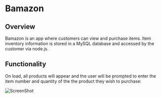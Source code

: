 # Bamazon

## Overview

Bamazon is an app where customers can view and purchase items. Item inventory information is stored in a MySQL database and accessed by the customer via node.js. 

## Functionality

On load, all products will appear and the user will be prompted to enter the item number and quantity of the the product they wish to purchase:

![ScreenShot](onload.png)







